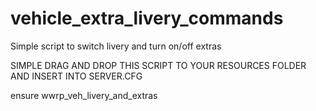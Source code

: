 # vehicle_extra_livery_commands
Simple script to switch livery and turn on/off extras

SIMPLE DRAG AND DROP THIS SCRIPT TO YOUR RESOURCES FOLDER AND INSERT INTO SERVER.CFG

ensure wwrp_veh_livery_and_extras
